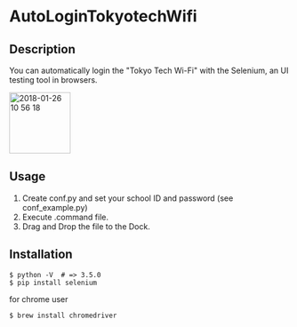 # AutoLoginTokyotechWifi


## Description

You can automatically login the "Tokyo Tech Wi-Fi" with the Selenium, an UI testing tool in browsers.  

<img width="110" alt="2018-01-26 10 56 18" src="https://user-images.githubusercontent.com/7846829/35421629-9f0cbdd2-0287-11e8-8a60-75900b25dfc0.png">


## Usage

1. Create conf.py and set your school ID and password (see conf\_example.py)
2. Execute .command file.
3. Drag and Drop the file to the Dock.

## Installation

    $ python -V  # => 3.5.0
    $ pip install selenium
    
for chrome user

    $ brew install chromedriver
    
    
    

